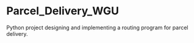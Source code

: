 # Parcel_Delivery_WGU
Python project designing and implementing a routing program for parcel delivery. 
